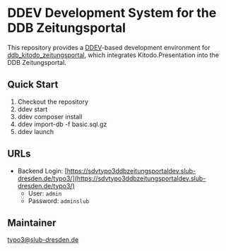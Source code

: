 # DDEV Development System for the DDB Zeitungsportal

This repository provides a [DDEV](https://ddev.readthedocs.io/)-based development environment for [ddb_kitodo_zeitungsportal](https://github.com/slub/ddb_kitodo_zeitungsportal), which integrates Kitodo.Presentation into the DDB Zeitungsportal.

## Quick Start

1. Checkout the repository
2. ddev start
3. ddev composer install
4. ddev import-db -f basic.sql.gz
5. ddev launch

## URLs

- Backend Login: [https://sdvtypo3ddbzeitungsportaldev.slub-dresden.de/typo3/](https://sdvtypo3ddbzeitungsportaldev.slub-dresden.de/typo3/)
  - User: `admin`
  - Password: `adminslub`

## Maintainer

typo3@slub-dresden.de

